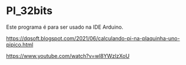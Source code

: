 # PI_32bits

Este programa é para ser usado na IDE Arduino.

https://dqsoft.blogspot.com/2021/06/calculando-pi-na-plaquinha-uno-pipico.html

https://www.youtube.com/watch?v=wl8YWzlzXoU


